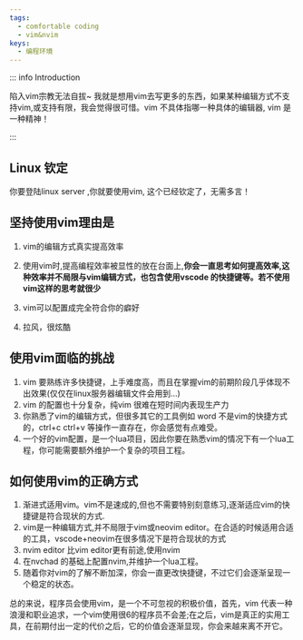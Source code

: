 ```yaml
---
tags:
  - comfortable coding
  - vim&nvim
keys:
  - 编程环境
---
```


::: info Introduction

 陷入vim宗教无法自拔~ 我就是想用vim去写更多的东西，如果某种编辑方式不支持vim,或支持有限，我会觉得很可惜。vim 不具体指哪一种具体的编辑器, vim 是一种精神！ 

:::

## Linux 钦定

你要登陆linux server ,你就要使用vim, 这个已经钦定了，无需多言！


## 坚持使用vim理由是
1. vim的编辑方式真实提高效率

2. 使用vim时,提高编程效率被显性的放在台面上,**你会一直思考如何提高效率,这种效率并不局限与vim编辑方式，也包含使用vscode 的快捷键等。若不使用vim这样的思考就很少**

3. vim可以配置成完全符合你的癖好

4. 拉风，很炫酷

## 使用vim面临的挑战

1. vim 要熟练许多快捷键，上手难度高，而且在掌握vim的前期阶段几乎体现不出效果(仅仅在linux服务器编辑文件会用到...)
2. vim 的配置也十分复杂，纯vim 很难在短时间内表现生产力
3. 你熟悉了vim的编辑方式，但很多其它的工具例如 word 不是vim的快捷方式的，ctrl+c ctrl+v 等操作一直存在，你会感觉有点难受。
4. 一个好的vim配置，是一个lua项目，因此你要在熟悉vim的情况下有一个lua工程，你可能需要额外维护一个复杂的项目工程。

## 如何使用vim的正确方式

1. 渐进式适用vim。vim不是速成的,但也不需要特别刻意练习,逐渐适应vim的快捷键是符合现状的方式.
2. vim是一种编辑方式,并不局限于vim或neovim editor。在合适的时候适用合适的工具，vscode+neovim在很多情况下是符合现状的方式
3. nvim editor 比vim editor更有前途,使用nvim
4. 在nvchad 的基础上配置nvim,并维护一个lua工程。
5. 随着你对vim的了解不断加深，你会一直更改快捷键，不过它们会逐渐呈现一个稳定的状态。


总的来说，程序员会使用vim，是一个不可忽视的积极价值，首先，vim 代表一种浪漫和职业追求，一个vim使用很6的程序员不会差;在之后，vim是真正的实用工具，在前期付出一定的代价之后，它的价值会逐渐显现，你会来越来离不开它。

